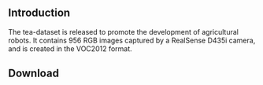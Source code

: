 ## Introduction
The tea-dataset is released to promote the development of agricultural robots. It contains 956 RGB images captured by a RealSense D435i camera, and is created in the VOC2012 format. 
## Download
